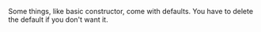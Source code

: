Some things, like basic constructor, come with defaults.
You have to delete the default if you don't want it.
